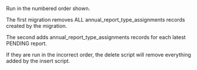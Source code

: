 Run in the numbered order shown.

The first migration removes ALL annual_report_type_assignments records created by the migration.

The second adds annual_report_type_assignments records for each latest PENDING report.

If they are run in the incorrect order, the delete script will remove everything added by the insert script.
